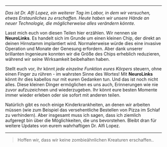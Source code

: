 
---

_Das ist Dr. Alfi Lopez, ein weiterer Tag im Labor, in dem wir versuchen, etwas Erstaunliches zu erschaffen. Heute haben wir unsere Hände an neuer Technologie, die möglicherweise alles verändern könnte._

Lasst mich euch von diesen Teilen hier erzählen. Wir nennen sie **NeuroLinks**. Es handelt sich im Grunde um einen kleinen Chip, der direkt an deinen Hirnstamm implantiert wird. Normalerweise würde dies eine invasive Operation und Monate der Genesung erfordern. Aber dank unserer brillanten Ingenieure konnten wir die Größe des Chips erheblich reduzieren, während wir seine Wirksamkeit beibehalten haben.

Stellt euch vor, ihr könnt _jede einzelne Funktion eures Körpers_ steuern, ohne einen Finger zu rühren - im wahrsten Sinne des Wortes! Mit **NeuroLinks** könnt ihr dies kabellos nur mit euren Gedanken tun. Und das ist noch nicht alles. Diese kleinen Dinger ermöglichen es uns auch, Erinnerungen wie nie zuvor aufzuzeichnen und wiederzugeben. Ihr könnt eure besten Momente immer wieder erleben oder sie sofort mit anderen teilen.

Natürlich gibt es noch einige Kinderkrankheiten, an denen wir arbeiten müssen (wie zum Beispiel das versehentliche Bestellen von Pizza im Schlaf zu verhindern). Aber insgesamt muss ich sagen, dass ich ziemlich aufgeregt bin über die Möglichkeiten, die uns bevorstehen. Bleibt dran für weitere Updates von eurem wahrhaftigen Dr. Alfi Lopez.

---

> Hoffen wir, dass wir keine zombieähnlichen Kreaturen erschaffen..
